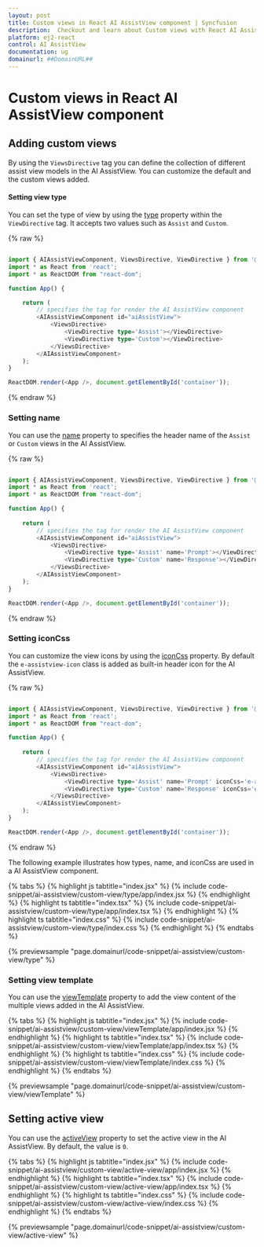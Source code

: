 ```yaml
---
layout: post
title: Custom views in React AI AssistView component | Syncfusion
description:  Checkout and learn about Custom views with React AI AssistView component of Syncfusion Essential JS 2 and more details.
platform: ej2-react
control: AI AssistView
documentation: ug
domainurl: ##DomainURL##
---
```


# Custom views in React AI AssistView component

## Adding custom views

By using the `ViewsDirective` tag you can define the collection of different assist view models in the AI AssistView. You can customize the default and the custom views added.

#### Setting view type

You can set the type of view by using the [type](https://ej2.syncfusion.com/react/documentation/api/ai-assistview/assistViewType/) property within the `ViewDirective` tag. It accepts two values such as `Assist` and `Custom`.

{% raw %}
```ts

import { AIAssistViewComponent, ViewsDirective, ViewDirective } from '@syncfusion/ej2-react-interactive-chat';
import * as React from 'react';
import * as ReactDOM from "react-dom";

function App() {

    return (
        // specifies the tag for render the AI AssistView component
        <AIAssistViewComponent id="aiAssistView">
            <ViewsDirective>
                <ViewDirective type='Assist'></ViewDirective>
                <ViewDirective type='Custom'></ViewDirective>
            </ViewsDirective>
        </AIAssistViewComponent>
    );
}

ReactDOM.render(<App />, document.getElementById('container'));

```
{% endraw %}

### Setting name

You can use the [name](https://ej2.syncfusion.com/react/documentation/api/ai-assistview/assistViewModel/#name) property to specifies the header name of the `Assist` or `Custom` views in the AI AssistView.

{% raw %}
```ts

import { AIAssistViewComponent, ViewsDirective, ViewDirective } from '@syncfusion/ej2-react-interactive-chat';
import * as React from 'react';
import * as ReactDOM from "react-dom";

function App() {
  
    return (
        // specifies the tag for render the AI AssistView component
        <AIAssistViewComponent id="aiAssistView">
            <ViewsDirective>
                <ViewDirective type='Assist' name='Prompt'></ViewDirective>
                <ViewDirective type='Custom' name='Response'></ViewDirective>
            </ViewsDirective>
        </AIAssistViewComponent>
    );
}

ReactDOM.render(<App />, document.getElementById('container'));

```
{% endraw %}

### Setting iconCss

You can customize the view icons by using the [iconCss](https://ej2.syncfusion.com/react/documentation/api/ai-assistview/assistViewModel/#iconcss) property. By default the `e-assistview-icon` class is added as built-in header icon for the AI AssistView.

{% raw %}
```ts

import { AIAssistViewComponent, ViewsDirective, ViewDirective } from '@syncfusion/ej2-react-interactive-chat';
import * as React from 'react';
import * as ReactDOM from "react-dom";

function App() {
  
    return (
        // specifies the tag for render the AI AssistView component
        <AIAssistViewComponent id="aiAssistView">
            <ViewsDirective>
                <ViewDirective type='Assist' name='Prompt' iconCss='e-assistview-icon'></ViewDirective>
                <ViewDirective type='Custom' name='Response' iconCss='e-comment-show'></ViewDirective>
            </ViewsDirective>
        </AIAssistViewComponent>
    );
}

ReactDOM.render(<App />, document.getElementById('container'));

```
{% endraw %}

The following example illustrates how types, name, and iconCss are used in a AI AssistView component.

{% tabs %}
{% highlight js tabtitle="index.jsx" %}
{% include code-snippet/ai-assistview/custom-view/type/app/index.jsx %}
{% endhighlight %}
{% highlight ts tabtitle="index.tsx" %}
{% include code-snippet/ai-assistview/custom-view/type/app/index.tsx %}
{% endhighlight %}
{% highlight ts tabtitle="index.css" %}
{% include code-snippet/ai-assistview/custom-view/type/index.css %}
{% endhighlight %}
{% endtabs %}

{% previewsample "page.domainurl/code-snippet/ai-assistview/custom-view/type" %}

### Setting view template 

You can use the [viewTemplate](https://ej2.syncfusion.com/react/documentation/api/ai-assistview/assistViewModel/#viewtemplate) property to add the view content of the multiple views added in the AI AssistView.

{% tabs %}
{% highlight js tabtitle="index.jsx" %}
{% include code-snippet/ai-assistview/custom-view/viewTemplate/app/index.jsx %}
{% endhighlight %}
{% highlight ts tabtitle="index.tsx" %}
{% include code-snippet/ai-assistview/custom-view/viewTemplate/app/index.tsx %}
{% endhighlight %}
{% highlight ts tabtitle="index.css" %}
{% include code-snippet/ai-assistview/custom-view/viewTemplate/index.css %}
{% endhighlight %}
{% endtabs %}

{% previewsample "page.domainurl/code-snippet/ai-assistview/custom-view/viewTemplate" %}

## Setting active view

You can use the [activeView](https://ej2.syncfusion.com/react/documentation/api/ai-assistview#activeview) property to set the active view in the AI AssistView. By default, the value is `0`.

{% tabs %}
{% highlight js tabtitle="index.jsx" %}
{% include code-snippet/ai-assistview/custom-view/active-view/app/index.jsx %}
{% endhighlight %}
{% highlight ts tabtitle="index.tsx" %}
{% include code-snippet/ai-assistview/custom-view/active-view/app/index.tsx %}
{% endhighlight %}
{% highlight ts tabtitle="index.css" %}
{% include code-snippet/ai-assistview/custom-view/active-view/index.css %}
{% endhighlight %}
{% endtabs %}

{% previewsample "page.domainurl/code-snippet/ai-assistview/custom-view/active-view" %}
